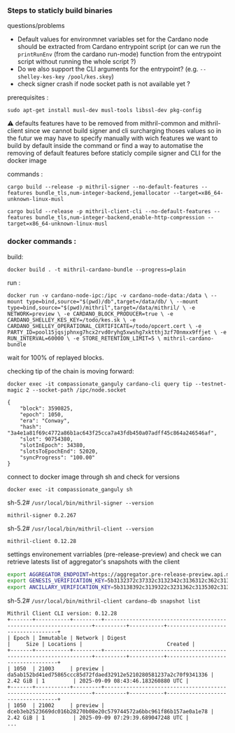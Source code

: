 ### Steps to staticly build binaries

questions/problems
- Default values for environmnet variables set for the Cardano node should be extracted from Cardano entrypoint script (or can we run the `printRunEnv` (from the cardano run-mode) function from the entrypoint script without running the whole script ?)
- Do we also support the CLI arguments for the entrypoint? (e.g. `--shelley-kes-key /pool/kes.skey`)
- check signer crash if node socket path is not available yet ? 

prerequisites :

`sudo apt-get install musl-dev musl-tools libssl-dev pkg-config`

⚠️ defaults features have to be removed from mithril-common and mithril-client since we cannot build signer and cli surcharging thoses values
so in the futur we may have to specify manually with wich features we want to build by default inside the command
or find a way to automatise the removing of default features before staticly compile signer and CLI for the docker image 

commands :

`
cargo build --release -p mithril-signer --no-default-features --features bundle_tls,num-integer-backend,jemallocator --target=x86_64-unknown-linux-musl
`

`
cargo build --release -p mithril-client-cli --no-default-features --features bundle_tls,num-integer-backend,enable-http-compression --target=x86_64-unknown-linux-musl
`

### docker commands :

build:

`
docker build . -t mithril-cardano-bundle --progress=plain
`

run :

`
docker run -v cardano-node-ipc:/ipc -v cardano-node-data:/data \
    --mount type=bind,source="$(pwd)/db",target=/data/db/ \
    --mount type=bind,source="$(pwd)/mithril",target=/data/mithril/ \
    -e NETWORK=preview \
    -e CARDANO_BLOCK_PRODUCER=true \
    -e CARDANO_SHELLEY_KES_KEY=/todo/kes.sk \
    -e CARDANO_SHELLEY_OPERATIONAL_CERTIFICATE=/todo/opcert.cert \
    -e PARTY_ID=pool15jqsjphnxg7hcx2rvd0ryhg5xwshg7xktthj3zf70nmxx9ffjet \
    -e RUN_INTERVAL=60000 \
    -e STORE_RETENTION_LIMIT=5 \
    mithril-cardano-bundle
`

wait for 100% of replayed blocks.

checking tip of the chain is moving forward:

`
docker exec -it compassionate_ganguly cardano-cli query tip --testnet-magic 2 --socket-path /ipc/node.socket
`
```
{
    "block": 3590825,
    "epoch": 1050,
    "era": "Conway",
    "hash": "3a4e1a81f69c4772a86b1ac643f25cca7a43fdb450a07adff45c864a246546af",
    "slot": 90754380,
    "slotInEpoch": 34380,
    "slotsToEpochEnd": 52020,
    "syncProgress": "100.00"
}
```
connect to docker image through sh and check for versions

`
docker exec -it compassionate_ganguly sh
`

sh-5.2# `/usr/local/bin/mithril-signer --version `

```
mithril-signer 0.2.267
```

sh-5.2# `/usr/local/bin/mithril-client --version`

```
mithril-client 0.12.28
```

settings environement varriables (pre-release-preview) and check we can retrieve latests list of aggregator's snapshots with the client


```sh
export AGGREGATOR_ENDPOINT=https://aggregator.pre-release-preview.api.mithril.network/aggregator
export GENESIS_VERIFICATION_KEY=5b3132372c37332c3132342c3136312c362c3133372c3133312c3231332c3230372c3131372c3139382c38352c3137362c3139392c3136322c3234312c36382c3132332c3131392c3134352c31332c3233322c3234332c34392c3232392c322c3234392c3230352c3230352c33392c3233352c34345d
export ANCILLARY_VERIFICATION_KEY=5b3138392c3139322c3231362c3135302c3131342c3231362c3233372c3231302c34352c31382c32312c3139362c3230382c3234362c3134362c322c3235322c3234332c3235312c3139372c32382c3135372c3230342c3134352c33302c31342c3232382c3136382c3132392c38332c3133362c33365d
```

sh-5.2# `/usr/local/bin/mithril-client cardano-db snapshot list`

```
Mithril Client CLI version: 0.12.28
+-------+-----------+---------+------------------------------------------------------------------+----------+-----------+-----------------------------------+
| Epoch | Immutable | Network | Digest                                                           |     Size | Locations |                           Created |
+-------+-----------+---------+------------------------------------------------------------------+----------+-----------+-----------------------------------+
| 1050  | 21003     | preview | da5ab152bd41ed75865ccc85d72fdaed32912e5210280581237a2c70f9341336 | 2.42 GiB | 1         | 2025-09-09 08:43:46.183260880 UTC |
+-------+-----------+---------+------------------------------------------------------------------+----------+-----------+-----------------------------------+
| 1050  | 21002     | preview | dceb3eb2523669dc016b28270b08e20c579744572a6bbc961f86b157ae0a1e78 | 2.42 GiB | 1         | 2025-09-09 07:29:39.689047248 UTC |
...
```